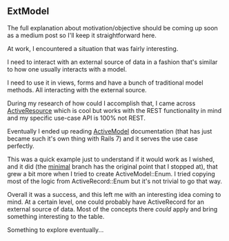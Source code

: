 ## ExtModel

The full explanation about motivation/objective should be coming up soon as a medium post so I'll keep it straightforward here.

At work, I encountered a situation that was fairly interesting.

I need to interact with an external source of data in a fashion that's similar to how one usually interacts with a model.

I need to use it in views, forms and have a bunch of traditional model methods. All interacting with the external source.

During my research of how could I accomplish that, I came across [ActiveResource](https://github.com/rails/activeresource) which is cool but works with the REST functionality in mind and my specific use-case API is 100% not REST.

Eventually I ended up reading [ActiveModel](https://guides.rubyonrails.org/active_model_basics.html) documentation (that has just became such it's own thing with Rails 7) and it serves the use case perfectly.

This was a quick example just to understand if it would work as I wished, and it did (the [minimal](https://github.com/pCosta99/extmodel/tree/minimal) branch has the original point that I stopped at), that grew a bit more when I tried to create ActiveModel::Enum. I tried copying most of the logic from ActiveRecord::Enum but it's not trivial to go that way.

Overall it was a success, and this left me with an interesting idea coming to mind. At a certain level, one could probably have ActiveRecord for an external source of data. Most of the concepts there *could* apply and bring something interesting to the table.

Something to explore eventually...
